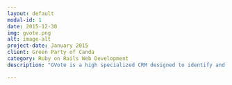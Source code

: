 ```yaml
---
layout: default
modal-id: 1
date: 2015-12-30
img: gvote.png
alt: image-alt
project-date: January 2015
client: Green Party of Canda
category: Ruby on Rails Web Development
description: "GVote is a high specialized CRM designed to identify and manage Green Party supporters and campaigns. It is used for foot canvassing, ride and sign request management and volunteer management. Using Trello integration it also powers phone canvassing by Green Party call centres. Core technology is Ruby on Rails. Data technologies include MySQL, Couchbase NoSQL, SideKiq, Redis, Sphinx. Interface Technologies include Twitter Bootstrap, JQuery, Knockout.js. Reports are rendered using: d3.js, dimple.js."

---
```

